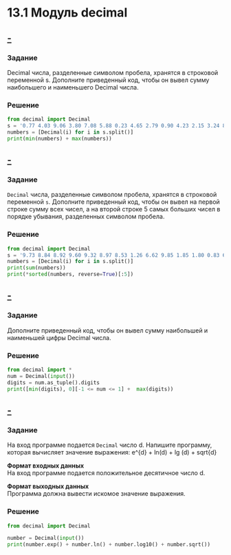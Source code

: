 # 13.1 Модуль decimal
## [-](https://stepik.org/lesson/360941/step/10?unit=345464)
### Задание
Decimal числа, разделенные символом пробела, хранятся в строковой переменной s. Дополните приведенный код, чтобы он вывел сумму наибольшего и наименьшего Decimal числа.

### Решение
```python
from decimal import Decimal
s = '0.77 4.03 9.06 3.80 7.08 5.88 0.23 4.65 2.79 0.90 4.23 2.15 3.24 8.57 0.10 8.57 1.49 5.64 3.63 8.36 1.56 6.67 1.46 5.26 4.83 7.23 1.22 1.02 7.82 9.97 5.40 9.79 9.82 2.78 2.96 0.07 1.72 7.24 7.84 9.23 1.71 6.24 5.78 5.37 0.03 9.60 8.86 2.73 5.83 6.50'
numbers = [Decimal(i) for i in s.split()]
print(min(numbers) + max(numbers))
```

## [-](https://stepik.org/lesson/360941/step/11?unit=345464)
### Задание
`Decimal` числа, разделенные символом пробела, хранятся в строковой переменной `s`. Дополните приведенный код, чтобы он вывел на первой строке сумму всех чисел, а на второй строке 5 самых больших чисел в порядке убывания, разделенных символом пробела.

### Решение
```python
from decimal import Decimal
s = '9.73 8.84 8.92 9.60 9.32 8.97 8.53 1.26 6.62 9.85 1.85 1.80 0.83 6.75 9.74 9.11 9.14 5.03 5.03 1.34 3.52 8.09 7.89 8.24 8.23 5.22 0.30 2.59 1.25 6.24 2.14 7.54 5.72 2.75 2.32 2.69 9.32 8.11 4.53 0.80 0.08 9.36 5.22 4.08 3.86 5.56 1.43 8.36 6.29 5.13'
numbers = [Decimal(i) for i in s.split()]
print(sum(numbers))
print(*sorted(numbers, reverse=True)[:5])
```

## [-](https://stepik.org/lesson/360941/step/12?unit=345464)
### Задание
Дополните приведенный код, чтобы он вывел сумму наибольшей и наименьшей цифры Decimal числа.

### Решение
```python
from decimal import *
num = Decimal(input())
digits = num.as_tuple().digits
print([min(digits), 0][-1 <= num <= 1] +  max(digits))
```

## [-](https://stepik.org/lesson/360941/step/13?unit=345464)
### Задание
На вход программе подается `Decimal` число d. Напишите программу, которая вычисляет значение выражения: e^{d} + ln(d) + lg (d) + sqrt{d}

**Формат входных данных**  
На вход программе подается положительное десятичное число d.

**Формат выходных данных**  
Программа должна вывести искомое значение выражения.

### Решение
```python
from decimal import Decimal

number = Decimal(input())
print(number.exp() + number.ln() + number.log10() + number.sqrt())
```
